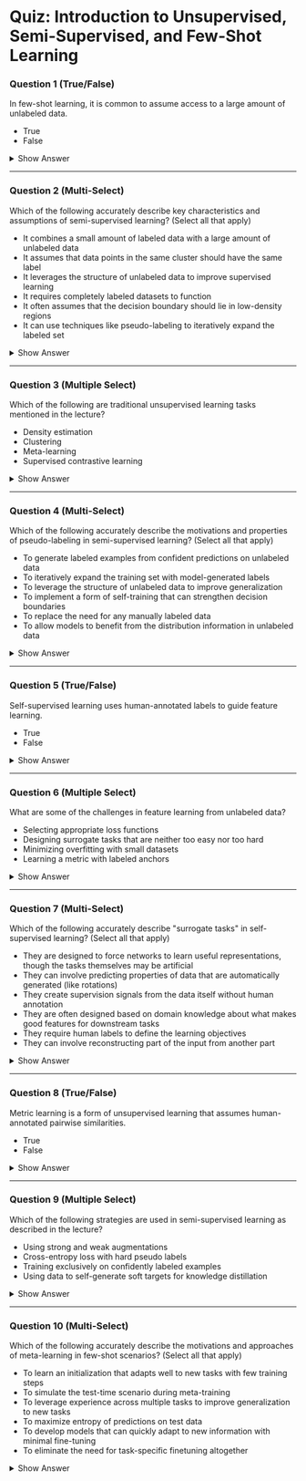 # Quiz: Introduction to Unsupervised, Semi-Supervised, and Few-Shot Learning



### Question 1 (True/False)  
In few-shot learning, it is common to assume access to a large amount of unlabeled data.

- True  
- False

<details>
<summary>Show Answer</summary>

**Correct Answer:** False  
**Explanation:**  
Few-shot learning typically assumes access to a small auxiliary labeled dataset, not unlabeled data.  
> "In few-shot learning... we have only 1 to 5 examples per category. In the vanilla setting, we also don't have any unlabeled data..."
</details>

---



### Question 2 (Multi-Select)  
Which of the following accurately describe key characteristics and assumptions of semi-supervised learning? (Select all that apply)

- It combines a small amount of labeled data with a large amount of unlabeled data
- It assumes that data points in the same cluster should have the same label
- It leverages the structure of unlabeled data to improve supervised learning
- It requires completely labeled datasets to function
- It often assumes that the decision boundary should lie in low-density regions
- It can use techniques like pseudo-labeling to iteratively expand the labeled set

<details>
<summary>Show Answer</summary>

**Correct Answers:** ✅ Combines labeled and unlabeled data, ✅ Assumes same-cluster points have same label, ✅ Leverages unlabeled data structure, ✅ Assumes decision boundaries in low-density regions, ✅ Can use pseudo-labeling  
**Explanation:**  
Semi-supervised learning incorporates several key assumptions and techniques.  
> "In semi-supervised learning... we also have a large set of unlabeled data..."
> "Semi-supervised methods leverage assumptions about data clustering and the decision boundary placement."
> "One approach is to iteratively expand the labeled set using high-confidence predictions as pseudo-labels."
</details>

---



### Question 3 (Multiple Select)  
Which of the following are traditional unsupervised learning tasks mentioned in the lecture?

- Density estimation  
- Clustering  
- Meta-learning  
- Supervised contrastive learning

<details>
<summary>Show Answer</summary>

**Correct Answers:** Density estimation, Clustering  
**Explanation:**  
These are listed as classic unsupervised tasks.  
> "...purely unsupervised learning where we can perform tasks, such as clustering or density estimation."
</details>

---



### Question 4 (Multi-Select)  
Which of the following accurately describe the motivations and properties of pseudo-labeling in semi-supervised learning? (Select all that apply)

- To generate labeled examples from confident predictions on unlabeled data
- To iteratively expand the training set with model-generated labels
- To leverage the structure of unlabeled data to improve generalization
- To implement a form of self-training that can strengthen decision boundaries
- To replace the need for any manually labeled data
- To allow models to benefit from the distribution information in unlabeled data

<details>
<summary>Show Answer</summary>

**Correct Answers:** ✅ Generate from confident predictions, ✅ Iteratively expand training set, ✅ Leverage unlabeled data structure, ✅ Implement self-training, ✅ Benefit from distribution information  
**Explanation:**  
Pseudo-labeling serves multiple important purposes in semi-supervised learning.  
> "We can then take that and convert it into a pseudo label... and put them into the training set and retrain."
> "This allows the model to iteratively improve by incorporating its own confident predictions into training."
> "The unlabeled data provides information about the input distribution that can help the model generalize better."
</details>

---



### Question 5 (True/False)  
Self-supervised learning uses human-annotated labels to guide feature learning.

- True  
- False

<details>
<summary>Show Answer</summary>

**Correct Answer:** False  
**Explanation:**  
Self-supervised learning does not use human-annotated labels but instead creates tasks from unlabeled data.  
> "In self-supervised learning... we assume we have no labels. All we have are unlabeled examples..."
</details>

---



### Question 6 (Multiple Select)  
What are some of the challenges in feature learning from unlabeled data?

- Selecting appropriate loss functions  
- Designing surrogate tasks that are neither too easy nor too hard  
- Minimizing overfitting with small datasets  
- Learning a metric with labeled anchors

<details>
<summary>Show Answer</summary>

**Correct Answers:** Selecting appropriate loss functions, Designing surrogate tasks that are neither too easy nor too hard  
**Explanation:**  
The lecture highlights challenges in selecting suitable losses and task difficulty.  
> "What loss functions should we use?"  
> "...surrogate tasks that hopefully aren't too easy... and aren't too hard."
</details>

---



### Question 7 (Multi-Select)  
Which of the following accurately describe "surrogate tasks" in self-supervised learning? (Select all that apply)

- They are designed to force networks to learn useful representations, though the tasks themselves may be artificial
- They can involve predicting properties of data that are automatically generated (like rotations)
- They create supervision signals from the data itself without human annotation
- They are often designed based on domain knowledge about what makes good features for downstream tasks
- They require human labels to define the learning objectives
- They can involve reconstructing part of the input from another part

<details>
<summary>Show Answer</summary>

**Correct Answers:** ✅ Designed to force learning useful representations, ✅ Can involve predicting generated properties, ✅ Create supervision without human annotation, ✅ Often designed with domain knowledge, ✅ Can involve reconstruction tasks  
**Explanation:**  
Surrogate tasks have several key characteristics in self-supervised learning.  
> "...we'll rotate an image... and try to make the neural network predict which rotations we applied... we actually don't care about it... but we're trying to force the neural network to learn..."
> "These tasks generate their own supervision signal from the data structure itself."
> "Examples include predicting image rotations, solving jigsaw puzzles from image patches, and inpainting missing regions."
</details>

---



### Question 8 (True/False)  
Metric learning is a form of unsupervised learning that assumes human-annotated pairwise similarities.

- True  
- False

<details>
<summary>Show Answer</summary>

**Correct Answer:** False  
**Explanation:**  
Metric learning can be done without labeled pairwise supervision by learning similarity functions from data.  
> "Or there are methods to do what's called metric learning where you try to learn a distance metric as well."
</details>

---



### Question 9 (Multiple Select)  
Which of the following strategies are used in semi-supervised learning as described in the lecture?

- Using strong and weak augmentations  
- Cross-entropy loss with hard pseudo labels  
- Training exclusively on confidently labeled examples  
- Using data to self-generate soft targets for knowledge distillation

<details>
<summary>Show Answer</summary>

**Correct Answers:** Using strong and weak augmentations, Cross-entropy loss with hard pseudo labels, Using data to self-generate soft targets for knowledge distillation  
**Explanation:**  
These techniques are all discussed as part of the semi-supervised learning pipeline.  
> "...perform augmentation of two types... weak form... strong augmentation..."  
> "We can take these confident pseudo labels... and retrain."  
> "...use what we've learned... in the form of knowledge distillation..."
</details>

---



### Question 10 (Multi-Select)  
Which of the following accurately describe the motivations and approaches of meta-learning in few-shot scenarios? (Select all that apply)

- To learn an initialization that adapts well to new tasks with few training steps
- To simulate the test-time scenario during meta-training
- To leverage experience across multiple tasks to improve generalization to new tasks
- To maximize entropy of predictions on test data
- To develop models that can quickly adapt to new information with minimal fine-tuning
- To eliminate the need for task-specific finetuning altogether

<details>
<summary>Show Answer</summary>

**Correct Answers:** ✅ Learn an initialization for quick adaptation, ✅ Simulate test-time scenario during training, ✅ Leverage experience across tasks, ✅ Develop models for quick adaptation  
**Explanation:**  
Meta-learning approaches have several important goals in few-shot learning.  
> "...learning an initialization that after you go through such process will be effective..."
> "The goal is to learn from many related tasks during meta-training so that the model can quickly adapt to new tasks at test time."
> "This way, we're simulating the few-shot scenario that will be encountered at test time."
</details>
